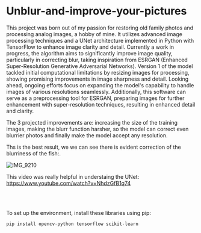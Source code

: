 # Unblur-and-improve-your-pictures

This project was born out of my passion for restoring old family photos and processing analog images, a hobby of mine. It utilizes advanced image processing techniques and a UNet architecture implemented in Python with TensorFlow to enhance image clarity and detail. Currently a work in progress, the algorithm aims to significantly improve image quality, particularly in correcting blur, taking inspiration from ESRGAN (Enhanced Super-Resolution Generative Adversarial Networks). Version 1 of the model tackled initial computational limitations by resizing images for processing, showing promising improvements in image sharpness and detail. Looking ahead, ongoing efforts focus on expanding the model's capability to handle images of various resolutions seamlessly. Additionally, this software can serve as a preprocessing tool for ESRGAN, preparing images for further enhancement with super-resolution techniques, resulting in enhanced detail and clarity.

The 3 projected improvements are: increasing the size of the training images, making the blurr function harsher, so the model can correct even blurrier photos and finally make the model accept any resolution. 

Ths is the best result, we we can see there is evident correction of the blurriness of the fish:.

![IMG_9210](https://github.com/rodrigougarte13/Unblur-and-improve-your-pictures-/assets/142838779/f01b232e-6b14-4ef2-b86f-186b6190e957)

This video was really helpful in understaing the UNet: https://www.youtube.com/watch?v=NhdzGfB1q74

<br><br>

To set up the environment, install these libraries using pip:
```python
pip install opencv-python tensorflow scikit-learn
